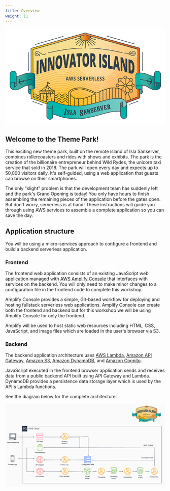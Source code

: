 ```yaml
---
title: Overview
weight: 11
---
```


![InnovatorIsland](/static/images/innovator-island_logo.png)

## Welcome to the Theme Park!

This exciting new theme park, built on the remote island of Isla Sanserver, combines rollercoasters and rides with shows and exhibits. The park is the creation of the billionaire entrepreneur behind Wild Rydes, the unicorn taxi service that sold in 2018. The park will open every day and expects up to 50,000 visitors daily. It's self-guided, using a web application that guests can browse on their smartphones. 

The only "slight" problem is that the development team has suddenly left and the park's Grand Opening is today! You only have hours to finish assembling the remaining pieces of the application before the gates open. But don't worry, serverless is at hand! These instructions will guide you through using AWS services to assemble a complete application so you can save the day.

## Application structure

You will be using a micro-services approach to configure a frontend and build a backend serverless application.

### Frontend
The frontend web application consists of an existing JavaScript web application managed with [AWS Amplify Console][amplify-console] that interfaces with services on the backend. You will only need to make minor changes to a configuration file in the frontend code to complete this workshop.

Amplify Console provides a simple, Git-based workflow for deploying and hosting fullstack serverless web applications. Amplify Console can create both the frontend and backend but for this workshop we will be using Amplify Console for only the frontend.

Amplify will be used to host static web resources including HTML, CSS, JavaScript, and image files which are loaded in the user's browser via S3. 

### Backend
The backend application architecture uses [AWS Lambda][lambda], [Amazon API Gateway][api-gw], [Amazon S3][s3], [Amazon DynamoDB][dynamodb], and [Amazon Cognito][cognito]. 

JavaScript executed in the frontend browser application sends and receives data from a public backend API built using API Gateway and Lambda. DynamoDB provides a persistence data storage layer which is used by the API's Lambda functions.

See the diagram below for the complete architecture.

![Overall architecture](/static/images/architecture-light.png)


[amplify-console]: https://aws.amazon.com/amplify/console/
[cognito]: https://aws.amazon.com/cognito/
[lambda]: https://aws.amazon.com/lambda/
[api-gw]: https://aws.amazon.com/api-gateway/
[s3]: https://aws.amazon.com/s3/
[dynamodb]: https://aws.amazon.com/dynamodb/